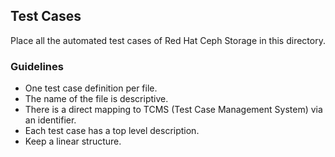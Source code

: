 ## Test Cases
Place all the automated test cases of Red Hat Ceph Storage in this directory.

### Guidelines
- One test case definition per file.
- The name of the file is descriptive.
- There is a direct mapping to TCMS (Test Case Management System) via an identifier.
- Each test case has a top level description.
- Keep a linear structure.
